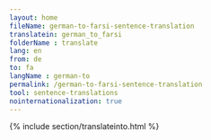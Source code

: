 ```yaml
---
layout: home
fileName: german-to-farsi-sentence-translation
translatein: german_to_farsi
folderName : translate
lang: en
from: de
to: fa
langName : german-to
permalink: /german-to-farsi-sentence-translation
tool: sentence-translations
nointernationalization: true
---
```

{% include section/translateinto.html %}
